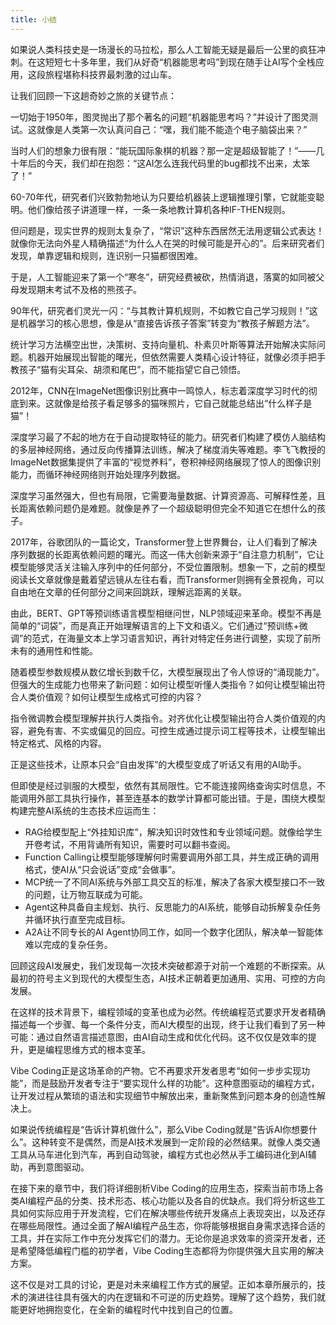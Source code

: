 ```yaml
---
title: 小结
---
```


如果说人类科技史是一场漫长的马拉松，那么人工智能无疑是最后一公里的疯狂冲刺。在这短短七十多年里，我们从好奇“机器能思考吗”到现在随手让AI写个全栈应用，这段旅程堪称科技界最刺激的过山车。

让我们回顾一下这趟奇妙之旅的关键节点：

一切始于1950年，图灵抛出了那个著名的问题“机器能思考吗？”并设计了图灵测试。这就像是人类第一次认真问自己：“嘿，我们能不能造个电子脑袋出来？”

当时人们的想象力很有限：“能玩国际象棋的机器？那一定是超级智能了！”——几十年后的今天，我们却在抱怨：“这AI怎么连我代码里的bug都找不出来，太笨了！”

60-70年代，研究者们兴致勃勃地认为只要给机器装上逻辑推理引擎，它就能变聪明。他们像给孩子讲道理一样，一条一条地教计算机各种IF-THEN规则。

但问题是，现实世界的规则太复杂了，“常识”这种东西居然无法用逻辑公式表达！就像你无法向外星人精确描述“为什么人在哭的时候可能是开心的”。后来研究者们发现，单靠逻辑和规则，连识别一只猫都很困难。

于是，人工智能迎来了第一个“寒冬”，研究经费被砍，热情消退，落寞的如同被父母发现期末考试不及格的熊孩子。

90年代，研究者们灵光一闪：“与其教计算机规则，不如教它自己学习规则！”这是机器学习的核心思想，像是从“直接告诉孩子答案”转变为“教孩子解题方法”。

统计学习方法横空出世，决策树、支持向量机、朴素贝叶斯等算法开始解决实际问题。机器开始展现出智能的曙光，但依然需要人类精心设计特征，就像必须手把手教孩子“猫有尖耳朵、胡须和尾巴”，而不能指望它自己领悟。

2012年，CNN在ImageNet图像识别比赛中一鸣惊人，标志着深度学习时代的彻底到来。这就像是给孩子看足够多的猫咪照片，它自己就能总结出“什么样子是猫”！

深度学习最了不起的地方在于自动提取特征的能力。研究者们构建了模仿人脑结构的多层神经网络，通过反向传播算法训练，解决了梯度消失等难题。李飞飞教授的ImageNet数据集提供了丰富的“视觉养料”，卷积神经网络展现了惊人的图像识别能力，而循环神经网络则开始处理序列数据。

深度学习虽然强大，但也有局限，它需要海量数据、计算资源高、可解释性差，且长距离依赖问题仍是难题。就像是养了一个超级聪明但完全不知道它在想什么的孩子。

2017年，谷歌团队的一篇论文，Transformer登上世界舞台，让人们看到了解决序列数据的长距离依赖问题的曙光。而这一伟大创新来源于“自注意力机制”，它让模型能够灵活关注输入序列中的任何部分，不受位置限制。想象一下，之前的模型阅读长文章就像是戴着望远镜从左往右看，而Transformer则拥有全景视角，可以自由地在文章的任何部分之间来回跳跃，理解远距离的关联。

由此，BERT、GPT等预训练语言模型相继问世，NLP领域迎来革命。模型不再是简单的“词袋”，而是真正开始理解语言的上下文和语义。它们通过“预训练+微调”的范式，在海量文本上学习语言知识，再针对特定任务进行调整，实现了前所未有的通用性和性能。

随着模型参数规模从数亿增长到数千亿，大模型展现出了令人惊讶的“涌现能力”。但强大的生成能力也带来了新问题：如何让模型听懂人类指令？如何让模型输出符合人类价值观？如何让模型生成格式可控的内容？

指令微调教会模型理解并执行人类指令。对齐优化让模型输出符合人类价值观的内容，避免有害、不实或偏见的回应。可控生成通过提示词工程等技术，让模型输出特定格式、风格的内容。

正是这些技术，让原本只会“自由发挥”的大模型变成了听话又有用的AI助手。

但即使是经过驯服的大模型，依然有其局限性。它不能连接网络查询实时信息，不能调用外部工具执行操作，甚至连基本的数学计算都可能出错。于是，围绕大模型构建完整AI系统的生态技术应运而生：

- RAG给模型配上“外挂知识库”，解决知识时效性和专业领域问题。就像给学生开卷考试，不用背诵所有知识，需要时可以翻书查阅。
- Function Calling让模型能够理解何时需要调用外部工具，并生成正确的调用格式，使AI从“只会说话”变成“会做事”。
- MCP统一了不同AI系统与外部工具交互的标准，解决了各家大模型接口不一致的问题，让万物互联成为可能。
- Agent这种具备自主规划、执行、反思能力的AI系统，能够自动拆解复杂任务并循环执行直至完成目标。
- A2A让不同专长的AI Agent协同工作，如同一个数字化团队，解决单一智能体难以完成的复杂任务。

回顾这段AI发展史，我们发现每一次技术突破都源于对前一个难题的不断探索。从最初的符号主义到现代的大模型生态，AI技术正朝着更加通用、实用、可控的方向发展。

在这样的技术背景下，编程领域的变革也成为必然。传统编程范式要求开发者精确描述每一个步骤、每一个条件分支，而AI大模型的出现，终于让我们看到了另一种可能：通过自然语言描述意图，由AI自动生成和优化代码。这不仅仅是效率的提升，更是编程思维方式的根本变革。

Vibe Coding正是这场革命的产物。它不再要求开发者思考“如何一步步实现功能”，而是鼓励开发者专注于“要实现什么样的功能”。这种意图驱动的编程方式，让开发过程从繁琐的语法和实现细节中解放出来，重新聚焦到问题本身的创造性解决上。

如果说传统编程是“告诉计算机做什么”，那么Vibe Coding就是“告诉AI你想要什么”。这种转变不是偶然，而是AI技术发展到一定阶段的必然结果。就像人类交通工具从马车进化到汽车，再到自动驾驶，编程方式也必然从手工编码进化到AI辅助，再到意图驱动。

在接下来的章节中，我们将详细剖析Vibe Coding的应用生态，探索当前市场上各类AI编程产品的分类、技术形态、核心功能以及各自的优缺点。我们将分析这些工具如何实际应用于开发流程，它们在解决哪些传统开发痛点上表现突出，以及还存在哪些局限性。通过全面了解AI编程产品生态，你将能够根据自身需求选择合适的工具，并在实际工作中充分发挥它们的潜力。无论你是追求效率的资深开发者，还是希望降低编程门槛的初学者，Vibe Coding生态都将为你提供强大且实用的解决方案。

这不仅是对工具的讨论，更是对未来编程工作方式的展望。正如本章所展示的，技术的演进往往具有强大的内在逻辑和不可逆的历史趋势。理解了这个趋势，我们就能更好地拥抱变化，在全新的编程时代中找到自己的位置。
